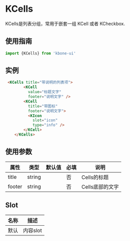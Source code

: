 # KCells

KCells是列表分组，常用于嵌套一组 KCell 或者 KCheckbox.

## 使用指南

```js
import {KCells} from 'kbone-ui'
```

## 实例

```html
 <KCells title="带说明的列表项">
        <KCell
          value="标题文字"
          footer="说明文字" />
        <KCell
          title="带图标"
          footer="说明文字">
          <KIcon
            slot="icon"
            type="info" />
        </KCell>
    </KCells>
```

## 使用参数

| 属性 | 类型 | 默认值 | 必填 | 说明 |
| ---- | ---- | ------ | -------- | ---- |
| title | string |  | 否 | Cells的标题 |
| footer | string |  | 否 | Cells底部的文字 |

## Slot

| 名称 | 描述 |
| ---- | ---- |
| 默认 | 内容slot |


